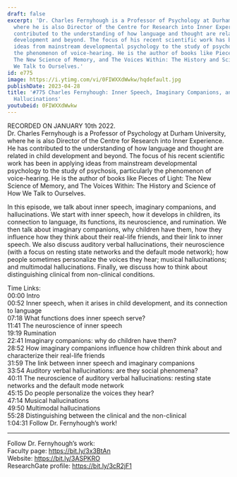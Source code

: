 ```yaml
---
draft: false
excerpt: 'Dr. Charles Fernyhough is a Professor of Psychology at Durham University,
  where he is also Director of the Centre for Research into Inner Experience. He has
  contributed to the understanding of how language and thought are related in child
  development and beyond. The focus of his recent scientific work has been in applying
  ideas from mainstream developmental psychology to the study of psychosis, particularly
  the phenomenon of voice-hearing. He is the author of books like Pieces of Light:
  The New Science of Memory, and The Voices Within: The History and Science of How
  We Talk to Ourselves.'
id: e775
image: https://i.ytimg.com/vi/0FIWXXdWwkw/hqdefault.jpg
publishDate: 2023-04-28
title: '#775 Charles Fernyhough: Inner Speech, Imaginary Companions, and Auditory
  Hallucinations'
youtubeid: 0FIWXXdWwkw
---
```

RECORDED ON JANUARY 10th 2022.  
Dr. Charles Fernyhough is a Professor of Psychology at Durham University, where he is also Director of the Centre for Research into Inner Experience. He has contributed to the understanding of how language and thought are related in child development and beyond. The focus of his recent scientific work has been in applying ideas from mainstream developmental psychology to the study of psychosis, particularly the phenomenon of voice-hearing. He is the author of books like Pieces of Light: The New Science of Memory, and The Voices Within: The History and Science of How We Talk to Ourselves.

In this episode, we talk about inner speech, imaginary companions, and hallucinations. We start with inner speech, how it develops in children, its connection to language, its functions, its neuroscience, and rumination. We then talk about imaginary companions, why children have them, how they influence how they think about their real-life friends, and their link to inner speech. We also discuss auditory verbal hallucinations, their neuroscience (with a focus on resting state networks and the default mode network); how people sometimes personalize the voices they hear; musical hallucinations; and multimodal hallucinations. Finally, we discuss how to think about distinguishing clinical from non-clinical conditions.

Time Links:  
00:00 Intro  
00:52  Inner speech, when it arises in child development, and its connection to language  
07:18  What functions does inner speech serve?  
11:41  The neuroscience of inner speech  
19:19  Rumination  
22:41  Imaginary companions: why do children have them?  
28:52  How imaginary companions influence how children think about and characterize their real-life friends  
31:59  The link between inner speech and imaginary companions  
33:54  Auditory verbal hallucinations: are they social phenomena?  
40:11  The neuroscience of auditory verbal hallucinations: resting state networks and the default mode network  
45:15  Do people personalize the voices they hear?  
47:14  Musical hallucinations  
49:50  Multimodal hallucinations  
55:28  Distinguishing between the clinical and the non-clinical  
1:04:31  Follow Dr. Fernyhough’s work!

---

Follow Dr. Fernyhough’s work:  
Faculty page: https://bit.ly/3x3BtAn  
Website: https://bit.ly/3ASPKRO  
ResearchGate profile: https://bit.ly/3cR2jF1
